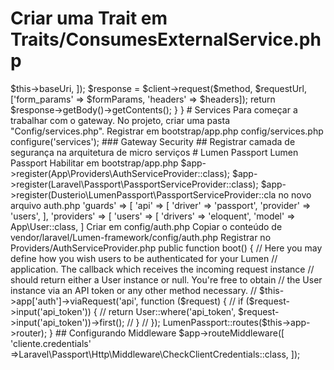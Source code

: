 


# Criar uma Trait em Traits/ConsumesExternalService.php
<?php
 
namespace App\Traits;
 
use GuzzleHttp\Client;
 
trait ConsumesExternalService
{
    /**
     * Send a request to any service
     */
 
    public function performRequest($method, $requestUrl, $formParams = [], $headers = [])
    {
        $client = new Client([
            'baseUri' => $this->baseUri,
        ]);
 
        $response = $client->request($method, $requestUrl, ['form_params' => $formParams, 'headers' => $headers]);
 
        return $response->getBody()->getContents();
    }
}


# Services
Para começar a trabalhar com o gateway.

No projeto, criar uma pasta "Config/services.php".

Registrar em bootstrap/app.php

config/services.php

<?php
 
return [];        
bootstrap/app.php

/**
 * Registering config files
 */
$app->configure('services');

### Gateway Security

## Registrar camada de segurança na arquitetura de micro serviços 


# Lumen Passport

Lumen Passport

Habilitar em bootstrap/app.php

$app->register(App\Providers\AuthServiceProvider::class);
 
$app->register(Laravel\Passport\PassportServiceProvider::class);
$app->register(Dusterio\LumenPassport\PassportServiceProvider::cla

no novo arquivo auth.php

'guards' => [
        'api' => [
            'driver' => 'passport',
            'provider' => 'users',
        ],
 
 
    'providers' => [
        'users' => [
            'drivers' => 'eloquent',
            'model' => App\User::class,
        ]

Criar em config/auth.php

Copiar o conteúdo de vendor/laravel/Lumen-framework/config/auth.php


Registrar no Providers/AuthServiceProvider.php

public function boot()
    {
        // Here you may define how you wish users to be authenticated for your Lumen
        // application. The callback which receives the incoming request instance
        // should return either a User instance or null. You're free to obtain
        // the User instance via an API token or any other method necessary.

        // $this->app['auth']->viaRequest('api', function ($request) {
        //     if ($request->input('api_token')) {
        //         return User::where('api_token', $request->input('api_token'))->first();
        //     }
        // });

        LumenPassport::routes($this->app->router);
    }

## Configurando Middleware
$app->routeMiddleware([
    'cliente.credentials' =>Laravel\Passport\Http\Middleware\CheckClientCredentials::class,
]);


